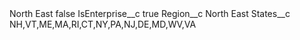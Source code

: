 <?xml version="1.0" encoding="UTF-8"?>
<CustomMetadata xmlns="http://soap.sforce.com/2006/04/metadata" xmlns:xsi="http://www.w3.org/2001/XMLSchema-instance" xmlns:xsd="http://www.w3.org/2001/XMLSchema">
    <label>North East</label>
    <protected>false</protected>
    <values>
        <field>IsEnterprise__c</field>
        <value xsi:type="xsd:boolean">true</value>
    </values>
    <values>
        <field>Region__c</field>
        <value xsi:type="xsd:string">North East</value>
    </values>
    <values>
        <field>States__c</field>
        <value xsi:type="xsd:string">NH,VT,ME,MA,RI,CT,NY,PA,NJ,DE,MD,WV,VA</value>
    </values>
</CustomMetadata>
